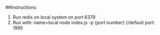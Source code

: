 ##Instructions:
1. Run redis on local system on port 6379
2. Run with: name=local node index.js -p {port number} //default port: 1995